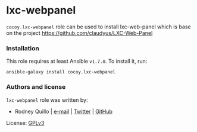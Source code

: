 # lxc-webpanel

`cocoy.lxc-webpanel` role can be used to install lxc-web-panel which is base on the project 
https://github.com/claudyus/LXC-Web-Panel

### Installation

This role requires at least Ansible `v1.7.0`. To install it, run:

    ansible-galaxy install cocoy.lxc-webpanel

### Authors and license

`lxc-webpanel` role was written by:
- Rodney Quillo | [e-mail](mailto:rodney@capsunlock.net) | [Twitter](https://twitter.com/imcocoy) | [GitHub](https://github.com/cocoy)

License: [GPLv3](https://tldrlegal.com/license/gnu-general-public-license-v3-%28gpl-3%29)
